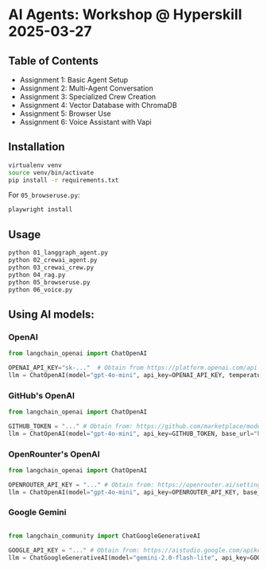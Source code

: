 # AI Agents: Workshop @ Hyperskill 2025-03-27

## Table of Contents
- Assignment 1: Basic Agent Setup
- Assignment 2: Multi-Agent Conversation
- Assignment 3: Specialized Crew Creation
- Assignment 4: Vector Database with ChromaDB
- Assignment 5: Browser Use
- Assignment 6: Voice Assistant with Vapi

## Installation

```bash
virtualenv venv
source venv/bin/activate
pip install -r requirements.txt
```

For `05_browseruse.py`:
```bash
playwright install
```

## Usage

```bash
python 01_langgraph_agent.py
python 02_crewai_agent.py
python 03_crewai_crew.py
python 04_rag.py
python 05_browseruse.py
python 06_voice.py
```

## Using AI models:

### OpenAI

```python
from langchain_openai import ChatOpenAI

OPENAI_API_KEY="sk-..."  # Obtain from https://platform.openai.com/api-keys
llm = ChatOpenAI(model="gpt-4o-mini", api_key=OPENAI_API_KEY, temperature=0)
```

### GitHub's OpenAI

```python
from langchain_openai import ChatOpenAI

GITHUB_TOKEN = "..." # Obtain from: https://github.com/marketplace/models/azure-openai/gpt-4o/playground
llm = ChatOpenAI(model="gpt-4o-mini", api_key=GITHUB_TOKEN, base_url="https://models.inference.ai.azure.com/", temperature=0)
```

### OpenRounter's OpenAI

```python
from langchain_openai import ChatOpenAI

OPENROUTER_API_KEY = "..." # Obtain from: https://openrouter.ai/settings/keys
llm = ChatOpenAI(model="gpt-4o-mini", api_key=OPENROUTER_API_KEY, base_url="https://openrouter.ai/api/v1", temperature=0)
```

### Google Gemini

```python

from langchain_community import ChatGoogleGenerativeAI

GOOGLE_API_KEY = "..." # Obtain from: https://aistudio.google.com/apikey
llm = ChatGoogleGenerativeAI(model="gemini-2.0-flash-lite", api_key=GOOGLE_API_KEY, temperature=0)
```


